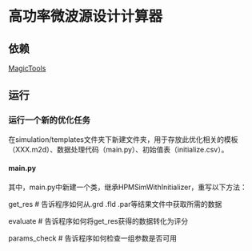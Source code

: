 # 高功率微波源设计计算器
## 依赖
[MagicTools](https://gitee.com/zhangzj-gitee/MagicTools)
## 运行
### 运行一个新的优化任务
在simulation/templates文件夹下新建文件夹，用于存放此优化相关的模板（XXX.m2d）、数据处理代码（main.py）、初始值表（initialize.csv）。
#### main.py
其中，main.py中新建一个类，继承HPMSimWithInitializer，重写以下方法：

get_res # 告诉程序如何从.grd .fld .par等结果文件中获取所需的数据

evaluate # 告诉程序如何将get_res获得的数据转化为评分

params_check # 告诉程序如何检查一组参数是否可用


